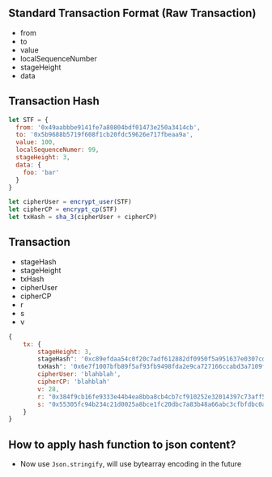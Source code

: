 ## Standard Transaction Format (Raw Transaction)
- from
- to
- value
- localSequenceNumber
- stageHeight
- data

## Transaction Hash
```javascript
let STF = {
  from: '0x49aabbbe9141fe7a80804bdf01473e250a3414cb',
  to: '0x5b9688b5719f608f1cb20fdc59626e717fbeaa9a',
  value: 100,
  localSequenceNumer: 99,
  stageHeight: 3,
  data: {
    foo: 'bar'
  }
}

let cipherUser = encrypt_user(STF)
let cipherCP = encrypt_cp(STF)
let txHash = sha_3(cipherUser + cipherCP)
```

## Transaction
- stageHash
- stageHeight
- txHash
- cipherUser
- cipherCP
- r
- s
- v

```javascript
{
    tx: {
        stageHeight: 3,
        stageHash": '0xc89efdaa54c0f20c7adf612882df0950f5a951637e0307cdcb4c672f298b8bc6',
        txHash": '0x6e7f1007bfb89f5af93fb9498fda2e9ca727166ccabd3a7109fa83e9d46d3f1a',
        cipherUser: 'blahblah',
        cipherCP: 'blahblah'
        v: 28,
        r: "0x384f9cb16fe9333e44b4ea8bba8cb4cb7cf910252e32014397c73aff5f94480c",
        s: "0x55305fc94b234c21d0025a8bce1fc20dbc7a83b48a66abc3cfbfdbc0a28c5709"
    }
}
```

## How to apply hash function to json content?
  - Now use `Json.stringify`, will use bytearray encoding in the future